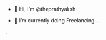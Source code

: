 - 👋 Hi, I’m @theprathyaksh

- 🌱 I’m currently doing Freelancing ...

.

<!---
theprathyaksh/theprathyaksh is a ✨ special ✨ repository because its `README.md` (this file) appears on your GitHub profile.
You can click the Preview link to take a look at your changes.
--->
